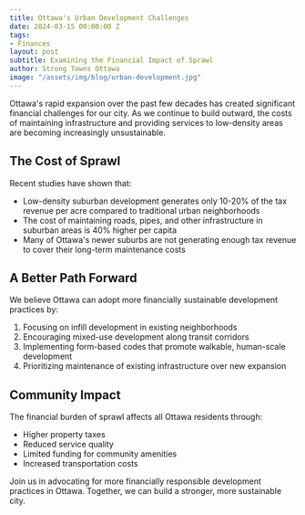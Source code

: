```yaml
---
title: Ottawa's Urban Development Challenges
date: 2024-03-15 00:00:00 Z
tags:
- Finances
layout: post
subtitle: Examining the Financial Impact of Sprawl
author: Strong Towns Ottawa
image: "/assets/img/blog/urban-development.jpg"
---
```


Ottawa's rapid expansion over the past few decades has created significant financial challenges for our city. As we continue to build outward, the costs of maintaining infrastructure and providing services to low-density areas are becoming increasingly unsustainable.

## The Cost of Sprawl

Recent studies have shown that:
- Low-density suburban development generates only 10-20% of the tax revenue per acre compared to traditional urban neighborhoods
- The cost of maintaining roads, pipes, and other infrastructure in suburban areas is 40% higher per capita
- Many of Ottawa's newer suburbs are not generating enough tax revenue to cover their long-term maintenance costs

## A Better Path Forward

We believe Ottawa can adopt more financially sustainable development practices by:
1. Focusing on infill development in existing neighborhoods
2. Encouraging mixed-use development along transit corridors
3. Implementing form-based codes that promote walkable, human-scale development
4. Prioritizing maintenance of existing infrastructure over new expansion

## Community Impact

The financial burden of sprawl affects all Ottawa residents through:
- Higher property taxes
- Reduced service quality
- Limited funding for community amenities
- Increased transportation costs

Join us in advocating for more financially responsible development practices in Ottawa. Together, we can build a stronger, more sustainable city. 